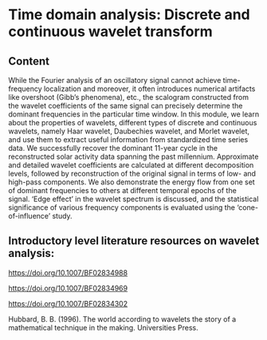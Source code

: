# Time domain analysis: Discrete and continuous wavelet transform

## Content

While the Fourier analysis of an oscillatory signal cannot achieve time-frequency localization and moreover, it often introduces numerical artifacts like overshoot (Gibb’s phenomena), etc.,  the scalogram constructed from the wavelet coefficients of the same signal can precisely determine the dominant frequencies in the particular time window. In this module, we learn about the properties of wavelets, different types of discrete and continuous wavelets, namely Haar wavelet, Daubechies wavelet, and Morlet wavelet, and use them to extract useful information from standardized time series data. We successfully recover the dominant 11-year cycle in the reconstructed solar activity data spanning the past millennium. Approximate and detailed wavelet coefficients are calculated at different decomposition levels, followed by reconstruction of the original signal in terms of low- and high-pass components. We also demonstrate the energy flow from one set of dominant frequencies to others at different temporal epochs of the signal. ‘Edge effect’ in the wavelet spectrum is discussed, and the statistical significance of various frequency components is evaluated using the ‘cone-of-influence’ study.

## Introductory level literature resources on wavelet analysis: 

https://doi.org/10.1007/BF02834988

https://doi.org/10.1007/BF02834969

https://doi.org/10.1007/BF02834302

Hubbard, B. B. (1996). The world according to wavelets the story of a mathematical technique in the making. Universities Press.
